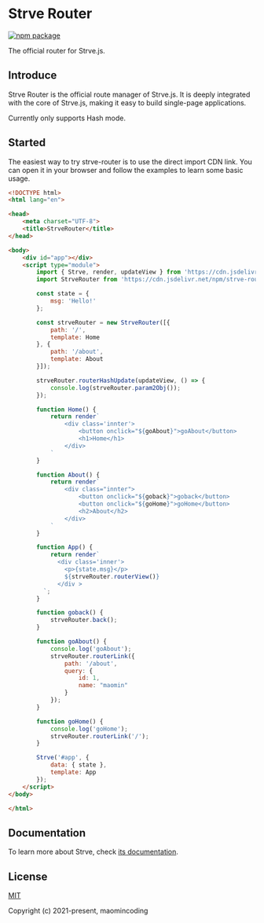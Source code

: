 # Strve Router
<a href="https://npmjs.com/package/strve-router"><img src="https://badgen.net/npm/v/strve-router" alt="npm package"></a>

The official router for Strve.js.

## Introduce

Strve Router is the official route manager of Strve.js. It is deeply integrated with the core of Strve.js, making it easy to build single-page applications.

Currently only supports Hash mode.

## Started

The easiest way to try strve-router is to use the direct import CDN link. You can open it in your browser and follow the examples to learn some basic usage.

```html
<!DOCTYPE html>
<html lang="en">

<head>
    <meta charset="UTF-8">
    <title>StrveRouter</title>
</head>

<body>
    <div id="app"></div>
    <script type="module">
        import { Strve, render, updateView } from 'https://cdn.jsdelivr.net/npm/strvejs/dist/strve.esm.js';
        import StrveRouter from 'https://cdn.jsdelivr.net/npm/strve-router/dist/strve-router.esm.js';

        const state = {
            msg: 'Hello!'
        };

        const strveRouter = new StrveRouter([{
            path: '/',
            template: Home
        }, {
            path: '/about',
            template: About
        }]);

        strveRouter.routerHashUpdate(updateView, () => {
            console.log(strveRouter.param2Obj());
        });

        function Home() {
            return render`
                <div class='innter'>
                    <button onclick="${goAbout}">goAbout</button>
                    <h1>Home</h1>
                </div>
            `
        }

        function About() {
            return render`
                <div class="innter">
                    <button onclick="${goback}">goback</button>
                    <button onclick="${goHome}">goHome</button>
                    <h2>About</h2>
                </div>
            `
        }

        function App() {
            return render`
              <div class='inner'>
                <p>{state.msg}</p>
                ${strveRouter.routerView()}
              </div >
          `;
        }

        function goback() {
            strveRouter.back();
        }

        function goAbout() {
            console.log('goAbout');
            strveRouter.routerLink({
                path: '/about',
                query: {
                    id: 1,
                    name: "maomin"
                }
            });
        }

        function goHome() {
            console.log('goHome');
            strveRouter.routerLink('/');
        }

        Strve('#app', {
            data: { state },
            template: App
        });
    </script>
</body>

</html>
```
## Documentation

To learn more about Strve, check [its documentation](https://maomincoding.github.io/strvejs-doc/).

## License

[MIT](http://opensource.org/licenses/MIT)

Copyright (c) 2021-present, maomincoding
